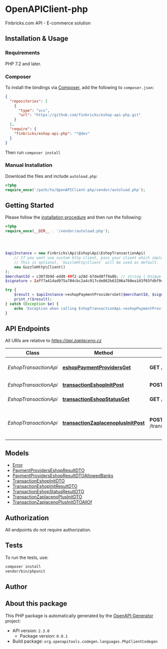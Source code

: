 # OpenAPIClient-php

Finbricks.com API - E-commerce solution


## Installation & Usage

### Requirements

PHP 7.2 and later.

### Composer

To install the bindings via [Composer](https://getcomposer.org/), add the following to `composer.json`:

```json
{
  "repositories": [
    {
      "type": "vcs",
      "url": "https://github.com/finbricks/eshop-api-php.git"
    }
  ],
  "require": {
    "finbricks/eshop-api-php": "*@dev"
  }
}
```

Then run `composer install`

### Manual Installation

Download the files and include `autoload.php`:

```php
<?php
require_once('/path/to/OpenAPIClient-php/vendor/autoload.php');
```

## Getting Started

Please follow the [installation procedure](#installation--usage) and then run the following:

```php
<?php
require_once(__DIR__ . '/vendor/autoload.php');




$apiInstance = new Finbricks\Api\Eshop\Api\EshopTransactionApi(
    // If you want use custom http client, pass your client which implements `GuzzleHttp\ClientInterface`.
    // This is optional, `GuzzleHttp\Client` will be used as default.
    new GuzzleHttp\Client()
);
$merchantId = c3073b9d-edd0-49f2-a28d-b7ded8ff9a8b; // string | Unique merchant identifier from merchant registration process
$signature = 2aff7a414ad975a704cbc2a4c917cde862b63206a760ea143f03fdbf9caf4fa2; // string | Signature of the request. For more information, see chapter [Signing the request](#section/Security/Signing-the-request).

try {
    $result = $apiInstance->eshopPaymentProvidersGet($merchantId, $signature);
    print_r($result);
} catch (Exception $e) {
    echo 'Exception when calling EshopTransactionApi->eshopPaymentProvidersGet: ', $e->getMessage(), PHP_EOL;
}

```

## API Endpoints

All URIs are relative to *https://api.zaplaceno.cz*

Class | Method | HTTP request | Description
------------ | ------------- | ------------- | -------------
*EshopTransactionApi* | [**eshopPaymentProvidersGet**](docs/Api/EshopTransactionApi.md#eshoppaymentprovidersget) | **GET** /eshop/paymentProviders | Allowed payment providers
*EshopTransactionApi* | [**transactionEshopInitPost**](docs/Api/EshopTransactionApi.md#transactioneshopinitpost) | **POST** /transaction/eshop/init | Transaction initialization
*EshopTransactionApi* | [**transactionEshopStatusGet**](docs/Api/EshopTransactionApi.md#transactioneshopstatusget) | **GET** /transaction/eshop/status | Transaction status
*EshopTransactionApi* | [**transactionZaplacenoplusInitPost**](docs/Api/EshopTransactionApi.md#transactionzaplacenoplusinitpost) | **POST** /transaction/zaplacenoplus/init | Transaction initialization for Zaplaceno PLUS

## Models

- [Error](docs/Model/Error.md)
- [PaymentProvidersEshopResultDTO](docs/Model/PaymentProvidersEshopResultDTO.md)
- [PaymentProvidersEshopResultDTOAllowedBanks](docs/Model/PaymentProvidersEshopResultDTOAllowedBanks.md)
- [TransactionEshopInitDTO](docs/Model/TransactionEshopInitDTO.md)
- [TransactionEshopInitResultDTO](docs/Model/TransactionEshopInitResultDTO.md)
- [TransactionEshopStatusResultDTO](docs/Model/TransactionEshopStatusResultDTO.md)
- [TransactionZaplacenoPlusInitDTO](docs/Model/TransactionZaplacenoPlusInitDTO.md)
- [TransactionZaplacenoPlusInitDTOAllOf](docs/Model/TransactionZaplacenoPlusInitDTOAllOf.md)

## Authorization
All endpoints do not require authorization.
## Tests

To run the tests, use:

```bash
composer install
vendor/bin/phpunit
```

## Author



## About this package

This PHP package is automatically generated by the [OpenAPI Generator](https://openapi-generator.tech) project:

- API version: `2.3.0`
    - Package version: `0.0.1`
- Build package: `org.openapitools.codegen.languages.PhpClientCodegen`

